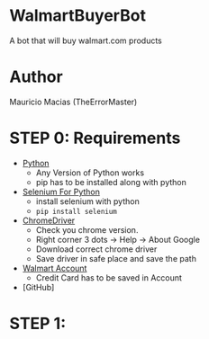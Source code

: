 # WalmartBuyerBot
A bot that will buy walmart.com products

# Author 
Mauricio Macias (TheErrorMaster)

# STEP 0: Requirements
* [Python](https://www.python.org/)
    * Any Version of Python works
    * pip has to be installed along with python
* [Selenium For Python](https://selenium-python.readthedocs.io/installation.html)
    * install selenium with python 
    * `pip install selenium`
* [ChromeDriver](https://sites.google.com/a/chromium.org/chromedriver/downloads)
    * Check you chrome version. 
    * Right corner 3 dots -> Help -> About Google 
    * Download correct chrome driver
    * Save driver in safe place and save the path
* [Walmart Account](https://www.walmart.com/account/login?tid=0&returnUrl=%2F)
    * Credit Card has to be saved in Account
* [GitHub]

# STEP 1: 